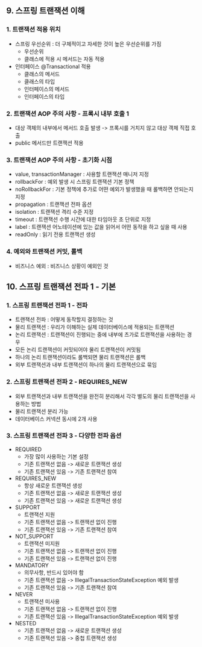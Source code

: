 ## 9. 스프링 트랜잭션 이해

### 1. 트랜잭션 적용 위치
- 스프링 우선순위 : 더 구체적이고 자세한 것이 높은 우선순위를 가짐
  - 우선순위
  - 클래스에 적용 시 메서드는 자동 적용
- 인터페이스 @Transactional 적용
  - 클래스의 메서드
  - 클래스의 타입
  - 인터페이스의 메서드
  - 인터페이스의 타입

### 2. 트랜잭션 AOP 주의 사항 - 프록시 내부 호출 1
- 대상 객체의 내부에서 메서드 호출 발생 -> 프록시를 거치지 않고 대상 객체 직접 호출
- public 메서드만 트랜잭션 적용

### 3. 트랜잭션 AOP 주의 사항 - 초기화 시점
- value, transactionManager : 사용할 트랜잭션 매니저 지정
- rollbackFor : 예외 발생 시 스프링 트랜잭션 기본 정책
- noRollbackFor : 기본 정책에 추가로 어떤 예외가 발생했을 때 롤백하면 안되는지 지정
- propagation : 트랜잭션 전파 옵션
- isolation : 트랜잭션 격리 수준 지정
- timeout : 트랜잭션 수행 시간에 대한 타임아웃 초 단위로 지정
- label : 트랜잭션 어노테이션에 있는 값을 읽어서 어떤 동작을 하고 싶을 때 사용
- readOnly : 읽기 전용 트랜잭션 생성

### 4. 예외와 트랜잭션 커밋, 롤백
- 비즈니스 예외 : 비즈니스 상황이 예외인 것

## 10. 스프링 트랜잭션 전파 1 - 기본

### 1. 스프링 트랜잭션 전파 1 - 전파
- 트랜잭션 전파 : 어떻게 동작할지 결정하는 것
- 물리 트랜잭션 : 우리가 이해하는 실제 데이터베이스에 적용되는 트랜잭션
- 논리 트랜잭션 : 트랜잭션이 진행되는 중에 내부에 츠가로 트랜잭션을 사용하는 경우
- 모든 논리 트랜잭션이 커밋되어야 물리 트랜잭션이 커밋됨
- 하나의 논리 트랜잭션이라도 롤백되면 물리 트랜잭션은 롤백
- 외부 트랜잭션과 내부 트랜잭션이 하나의 물리 트랜잭션으로 묶임

### 2. 스프링 트랜잭션 전파 2 - REQUIRES_NEW
- 외부 트랜잭션과 내부 트랜잭션을 완전히 분리해서 각각 별도의 물리 트랜잭션을 사용하는 방법
- 물리 트랜잭션 분리 가능
- 데이터베이스 커넥션 동시에 2개 사용

### 3. 스프링 트랜잭션 전파 3 - 다양한 전파 옵션
- REQUIRED
  - 가장 많이 사용하는 기본 설정
  - 기존 트랜잭션 없음 -> 새로운 트랜잭션 생성
  - 기존 트랜잭션 있음 -> 기존 트랜잭션 참여
- REQUIRES_NEW
  - 항상 새로운 트랜잭션 생성
  - 기존 트랜잭션 없음 -> 새로운 트랜잭션 생성
  - 기존 트랜잭션 있음 -> 새로운 트랜잭션 생성
- SUPPORT
  - 트랜잭션 지원
  - 기존 트랜잭션 없음 -> 트랜잭션 없이 진행
  - 기존 트랜잭션 있음 -> 기존 트랜잭션 참여
- NOT_SUPPORT
  - 트랜잭션 미지원
  - 기존 트랜잭션 없음 -> 트랜잭션 없이 진행
  - 기존 트랜잭션 있음 -> 트랜잭션 없이 진행
- MANDATORY
  - 의무사항, 반드시 있어야 함
  - 기존 트랜잭션 없음 -> IllegalTransactionStateException 예외 발생
  - 기존 트랜잭션 있음 -> 기존 트랜잭션 참여
- NEVER
  - 트랜잭션 미사용
  - 기존 트랜잭션 없음 -> 트랜잭션 없이 진행
  - 기존 트랜잭션 있음 -> IllegalTransactionStateException 예외 발생
- NESTED
  - 기존 트랜잭션 없음 -> 새로운 트랜잭션 생성
  - 기존 트랜잭션 있음 -> 중첩 트랜잭션 생성

